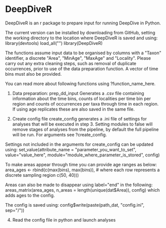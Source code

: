 # DeepDiveR
DeepDiveR is an r package to prepare input for running DeepDive in Python. 

The current version can be installed by downloading from GitHub, setting the working directory to the location where DeepDiveR is saved and using:
library(devtools)
load_all("")
library(DeepDiveR)

The functions assume input data to be organised by columns with a "Taxon" identifier, a discrete "Area", "MinAge", "MaxAge" and "Locality". 
Please carry out any extra cleaning steps, such as removal of duplicate occurrences, prior to use of the data preparation function.
A vector of time bins must also be provided.

You can read more about following functions using ?function_name_here.

1. Data preparation: prep_dd_input
Generates a .csv file containing information about the time bins, counts of localities per time bin per region and counts of occurrences per taxa through time in each region. If using age   replicates these are also saved in the same file. 

2. Create config file
create_config generates a .ini file of settings for analyses that will be executed in step 3. Setting modules to false will remove stages of analyses from the pipeline, by default the full pipeline will be run. For arguments see ?create_config.

Settings not included in the arguments for create_config can be updated using:
set_value(attribute_name = "parameter_you_want_to_set", value="value_here", module="module_where_parameter_is_stored", config)

To make areas appear through time you can provide age ranges as below:
area_ages <- rbind(c(max(bins), max(bins)),  # where each row represents a discrete sampling region
                   c(50, 40)))  
                   
Areas can also be made to disappear using label="end" in the following:
areas_matrix(area_ages, n_areas = length(unique(dat$Area)), config)
which adds ages to the config.

The config is saved using:
config$write(paste(path_dat, "config.ini", sep="/"))


4. Read the config file in python and launch analyses
